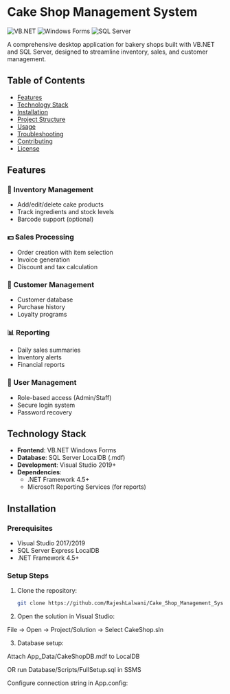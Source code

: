 # Cake Shop Management System

![VB.NET](https://img.shields.io/badge/VB.NET-5C2D91?logo=.net)
![Windows Forms](https://img.shields.io/badge/Windows%20Forms-5C2D91?logo=windows)
![SQL Server](https://img.shields.io/badge/SQL%20Server-CC2927?logo=microsoft-sql-server)

A comprehensive desktop application for bakery shops built with VB.NET and SQL Server, designed to streamline inventory, sales, and customer management.

## Table of Contents
- [Features](#features)
- [Technology Stack](#technology-stack)
- [Installation](#installation)
- [Project Structure](#project-structure)
- [Usage](#usage)
- [Troubleshooting](#troubleshooting)
- [Contributing](#contributing)
- [License](#license)

## Features

### 🛒 Inventory Management
- Add/edit/delete cake products
- Track ingredients and stock levels
- Barcode support (optional)

### 💵 Sales Processing
- Order creation with item selection
- Invoice generation
- Discount and tax calculation

### 👥 Customer Management
- Customer database
- Purchase history
- Loyalty programs

### 📊 Reporting
- Daily sales summaries
- Inventory alerts
- Financial reports

### 🔐 User Management
- Role-based access (Admin/Staff)
- Secure login system
- Password recovery

## Technology Stack

- **Frontend**: VB.NET Windows Forms
- **Database**: SQL Server LocalDB (.mdf)
- **Development**: Visual Studio 2019+
- **Dependencies**: 
  - .NET Framework 4.5+
  - Microsoft Reporting Services (for reports)

## Installation

### Prerequisites
- Visual Studio 2017/2019
- SQL Server Express LocalDB
- .NET Framework 4.5+

### Setup Steps
1. Clone the repository:
   ```bash
   git clone https://github.com/RajeshLalwani/Cake_Shop_Management_System.git
2. Open the solution in Visual Studio:

File → Open → Project/Solution → Select CakeShop.sln

3. Database setup:

Attach App_Data/CakeShopDB.mdf to LocalDB

OR run Database/Scripts/FullSetup.sql in SSMS

Configure connection string in App.config:
